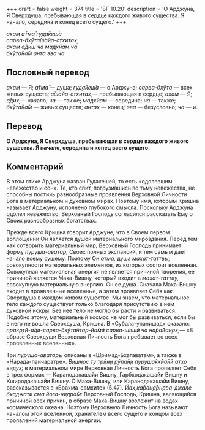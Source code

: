 +++
draft = false
weight = 374
title = 'БГ 10.20'
description = 'О Арджуна, Я Сверхдуша, пребывающая в сердце каждого живого существа. Я начало, середина и конец всего сущего.'
+++

_ахам а̄тма̄ гуд̣а̄кеш́а  
сарва-бхӯта̄ш́айа-стхитах̣  
ахам а̄диш́ ча мадхйам̇ ча  
бхӯта̄на̄м анта эва ча_

## Пословный перевод

_ахам_ — Я; _а̄тма̄_ — душа; _гуд̣а̄кеш́а_ — о Арджуна; _сарва_\-_бхӯта_ — всех живых существ; _а̄ш́айа_\-_стхитах̣_ — пребывающая в сердце; _ахам_ — Я; _а̄дих̣_ — начало; _ча_ — также; _мадхйам_ — середина; _ча_ — также; _бхӯта̄на̄м_ — живых существ; _антах̣_ — конец; _эва_ — безусловно; _ча_ — и.

## Перевод

**О Арджуна, Я Сверхдуша, пребывающая в сердце каждого живого существа. Я начало, середина и конец всего сущего.**

## Комментарий

В этом стихе Арджуна назван Гудакешей, то есть «одолевшим невежество и сон». Те, кто спит, погрузившись во тьму невежества, не способны постичь разнообразные проявления Верховной Личности Бога в материальном и духовном мирах. Поэтому имя, которым Кришна называет Арджуну, исполнено глубокого смысла. Поскольку Арджуна одолел невежество, Верховный Господь согласился рассказать Ему о Своих разнообразных богатствах.

Прежде всего Кришна говорит Арджуне, что в Своем первом воплощении Он является душой материального мироздания. Перед тем как сотворить материальный мир, Верховный Господь принимает форму _пуруша-аватар,_ Своих полных экспансий, и тем самым дает начало всему сущему. Поэтому Он _атма,_ душа _махат-таттвы,_ совокупности материальных элементов, из которых состоит вселенная. Совокупная материальная энергия не является причиной творения, ее причиной является Маха-Вишну, который входит в _махат-таттву,_ совокупную материальную энергию. Он ее душа. Сначала Маха-Вишну входит в проявленные вселенные, а затем проявляет Себя как Сверхдуша в каждом живом существе. Мы знаем, что материальное тело каждого существует только благодаря присутствию в нем духовной искры. Без нее тело не могло бы расти и развиваться. Подобно этому, материальный космос не мог бы развиваться, если бы в него не вошла Сверхдуша, Кришна. В «Субала-упанишад» сказано: _пракр̣тй-а̄ди-сарва-бхӯта̄нтар-йа̄мӣ сарва-ш́ешӣ ча на̄ра̄йан̣ах̣_ — «В образе Сверхдуши Верховная Личность Бога пребывает во всех проявленных вселенных».

Три _пуруша-аватары_ описаны в «Шримад-Бхагаватам», а также в «Нарада-панчаратре». _Вишн̣ос ту трӣн̣и рӯпа̄н̣и пуруша̄кхйа̄нй атхо видух̣:_ в материальном мире Верховная Личность Бога проявляет Себя в трех формах — Каранодакашайи Вишну, Гарбходакашайи Вишну и Кширодакашайи Вишну. О Маха-Вишну, или Каранодакашайи Вишну, рассказывается в «Брахма-самхите» (5.47). _Йах̣ ка̄ран̣а̄рн̣ава-джале бхаджати сма йога-нидра̄м:_ Верховный Господь, Кришна, являющийся причиной всех причин, в образе Маха-Вишну возлежит на водах космического океана. Поэтому Верховную Личность Бога называют началом этой вселенной, хранителем всего сущего и концом всех проявлений материальной энергии.
